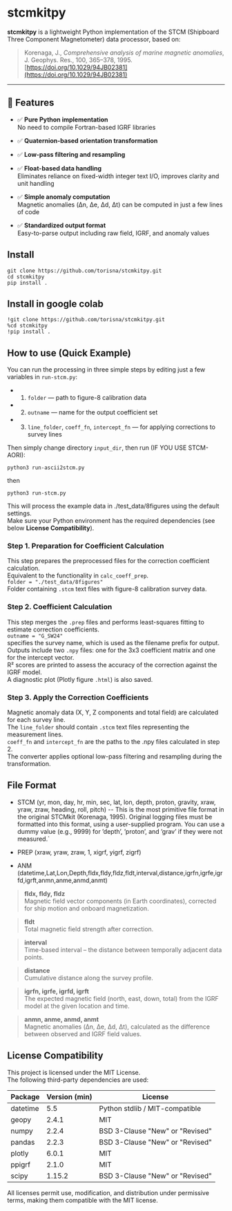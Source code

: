 # stcmkitpy

**stcmkitpy** is a lightweight Python implementation of the STCM (Shipboard Three Component Magnetometer) data processor, based on:

> Korenaga, J., *Comprehensive analysis of marine magnetic anomalies*, J. Geophys. Res., 100, 365–378, 1995.  
> [https://doi.org/10.1029/94JB02381](https://doi.org/10.1029/94JB02381)

---

## 🔧 Features

- ✅ **Pure Python implementation**  
  No need to compile Fortran-based IGRF libraries

- ✅ **Quaternion-based orientation transformation**  
- ✅ **Low-pass filtering and resampling**  
- ✅ **Float-based data handling**  
  Eliminates reliance on fixed-width integer text I/O, improves clarity and unit handling
- ✅ **Simple anomaly computation**  
  Magnetic anomalies (Δn, Δe, Δd, Δt) can be computed in just a few lines of code
- ✅ **Standardized output format**  
  Easy-to-parse output including raw field, IGRF, and anomaly values

## Install
```
git clone https://github.com/torisna/stcmkitpy.git  
cd stcmkitpy  
pip install .
```
## Install in google colab
```
!git clone https://github.com/torisna/stcmkitpy.git
%cd stcmkitpy
!pip install .
```
## How to use  (Quick Example)
You can run the processing in three simple steps by editing just a few variables in `run-stcm.py`:  
- 1. `folder` — path to figure-8 calibration data  
- 2. `outname` — name for the output coefficient set  
- 3. `line_folder`, `coeff_fn`, `intercept_fn` — for applying corrections to survey lines  
  
Then simply change directory `input_dir`, then run (IF YOU USE STCM-AORI):
```
python3 run-ascii2stcm.py
```
then 
```
python3 run-stcm.py  
```
This will process the example data in ./test_data/8figures using the default settings.  
Make sure your Python environment has the required dependencies (see below **License Compatibility**).  
  

### Step 1. Preparation for Coefficient Calculation
This step prepares the preprocessed files for the correction coefficient calculation.  
Equivalent to the functionality in `calc_coeff_prep`.  
`folder = "./test_data/8figures"`  
Folder containing `.stcm` text files with figure-8 calibration survey data.

### Step 2. Coefficient Calculation
This step merges the `.prep` files and performs least-squares fitting to estimate correction coefficients.  
`outname = "G_SW24"`  
specifies the survey name, which is used as the filename prefix for output.  
Outputs include two `.npy` files: one for the 3x3 coefficient matrix and one for the intercept vector.  
R² scores are printed to assess the accuracy of the correction against the IGRF model.  
A diagnostic plot (Plotly figure `.html`) is also saved.

### Step 3. Apply the Correction Coefficients
Magnetic anomaly data (X, Y, Z components and total field) are calculated for each survey line.  
The `line_folder` should contain `.stcm` text files representing the measurement lines.  
`coeff_fn` and `intercept_fn` are the paths to the .npy files calculated in step 2.  
The converter applies optional low-pass filtering and resampling during the transformation.  

## File Format
- STCM (yr, mon, day, hr, min, sec, lat, lon, depth, proton, gravity, xraw, yraw, zraw, heading, roll, pitch)
--  This is the most primitive file format in the original STCMkit (Korenaga, 1995). Original logging files must be formatted
into this format, using a user-supplied program. You can use a dummy value (e.g., 9999) for ’depth’,
’proton’, and ’grav’ if they were not measured.`

- PREP (xraw, yraw, zraw, 1, xigrf, yigrf, zigrf)

- ANM (datetime,Lat,Lon,Depth,fldx,fldy,fldz,fldt,interval,distance,igrfn,igrfe,igrfd,igrft,anmn,anme,anmd,anmt)
> **fldx, fldy, fldz**  
  Magnetic field vector components (in Earth coordinates), corrected for ship motion and onboard magnetization.

> **fldt**  
  Total magnetic field strength after correction.

> **interval**  
  Time-based interval – the distance between temporally adjacent data points.

> **distance**  
  Cumulative distance along the survey profile.

> **igrfn, igrfe, igrfd, igrft**  
  The expected magnetic field (north, east, down, total) from the IGRF model at the given location and time.

> **anmn, anme, anmd, anmt**  
  Magnetic anomalies (Δn, Δe, Δd, Δt), calculated as the difference between observed and IGRF field values.

## License Compatibility
This project is licensed under the MIT License.  
The following third-party dependencies are used:  
  
| Package   | Version (min) | License                              |  
|-----------|---------------|--------------------------------------|  
| datetime  | 5.5           | Python stdlib / MIT-compatible       |  
| geopy     | 2.4.1         | MIT                                  |  
| numpy     | 2.2.4         | BSD 3-Clause "New" or "Revised"      |  
| pandas    | 2.2.3         | BSD 3-Clause "New" or "Revised"      |  
| plotly    | 6.0.1         | MIT                                  |  
| ppigrf    | 2.1.0         | MIT                                  |  
| scipy     | 1.15.2        | BSD 3-Clause "New" or "Revised"      |  

All licenses permit use, modification, and distribution under permissive terms, making them compatible with the MIT license.  
